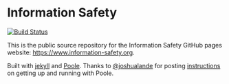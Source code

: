 # Information Safety
[![Build Status](https://travis-ci.org/information-safety/information-safety.github.io.svg?branch=master)](https://travis-ci.org/information-safety/information-safety.github.io)

This is the public source repository for the Information Safety GitHub pages website: https://www.information-safety.org.

Built with [jekyll](http://jekyllrb.com) and [Poole](http://getpoole.com). Thanks to [@joshualande](https://github.com/joshualande) for posting [instructions](http://joshualande.com/jekyll-github-pages-poole) on getting up and running with Poole.
